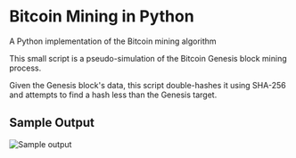# Bitcoin Mining in Python
A Python implementation of the Bitcoin mining algorithm

This small script is a pseudo-simulation of the Bitcoin Genesis block mining process.

Given the Genesis block's data, this script double-hashes it using SHA-256 and attempts to find a hash less than the Genesis target.

## Sample Output
![Sample output](https://i.imgur.com/A6nZQo4.png)
